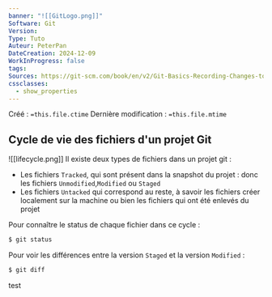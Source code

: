 ```yaml
---
banner: "![[GitLogo.png]]"
Software: Git
Version: 
Type: Tuto
Auteur: PeterPan
DateCreation: 2024-12-09
WorkInProgress: false
tags: 
Sources: https://git-scm.com/book/en/v2/Git-Basics-Recording-Changes-to-the-Repository
cssclasses:
  - show_properties
---
```

Créé : `=this.file.ctime`
Dernière modification : `=this.file.mtime`

## Cycle de vie des fichiers d'un projet Git

![[lifecycle.png]]
Il existe deux types de fichiers dans un projet git :
- Les fichiers `Tracked`, qui sont présent dans la snapshot du projet : donc les fichiers `Unmodified`,`Modified` ou `Staged`
- Les fichiers `Untacked` qui correspond au reste, à savoir les fichiers créer localement sur la machine ou bien les fichiers qui ont été enlevés du projet

Pour connaître le status de chaque fichier dans ce cycle :

```bash
$ git status
```

Pour voir les différences entre la version `Staged` et la version `Modified` :

```bash
$ git diff
```

test
